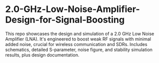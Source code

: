 # 2.0-GHz-Low-Noise-Amplifier-Design-for-Signal-Boosting
This repo showcases the design and simulation of a 2.0 GHz Low Noise Amplifier (LNA). It's engineered to boost weak RF signals with minimal added noise, crucial for wireless communication and SDRs. Includes schematics, detailed S-parameter, noise figure, and stability simulation results, plus design documentation.
